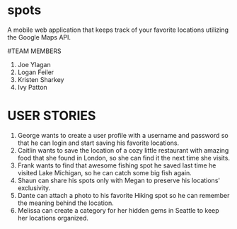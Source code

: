 # spots
A mobile web application that keeps track of your favorite locations utilizing the Google Maps API.

#TEAM MEMBERS

1) Joe Ylagan
2) Logan Feiler
3) Kristen Sharkey
4) Ivy Patton

# USER STORIES

1)  George wants to create a user profile with a username and password so that he can login and start saving his favorite locations.
2)  Caitlin wants to save the location of a cozy little restaurant with amazing food that she found in London, so she can find it the next time she visits.
3)  Frank wants to find that awesome fishing spot he saved last time he visited Lake Michigan, so he can catch some big fish again.
4)  Shaun can share his spots only with Megan to preserve his locations' exclusivity.
5)  Dante can attach a photo to his favorite Hiking spot so he can remember the meaning behind the location.
6)  Melissa can create a category for her hidden gems in Seattle to keep her locations organized.
